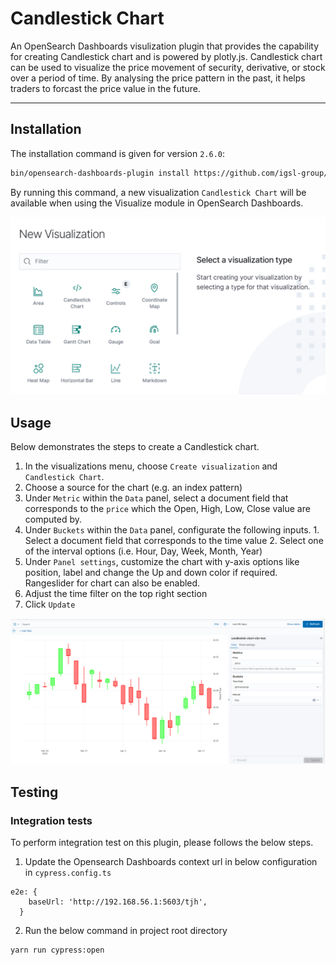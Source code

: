 # Candlestick Chart

An OpenSearch Dashboards visulization plugin that provides the capability for creating Candlestick chart and is powered by plotly.js. Candlestick chart can be used to visualize the price movement of security, derivative, or stock over a period of time. By analysing the price pattern in the past, it helps traders to forcast the price value in the future.

---

## Installation

The installation command is given for version `2.6.0`:

```sh
bin/opensearch-dashboards-plugin install https://github.com/igsl-group/osd_candlestick_vis/releases/download/2.6.0/candlestick_vis-2.6.0.zip
```

By running this command, a new visualization `Candlestick Chart` will be available when using the Visualize module in OpenSearch Dashboards.

![Candlestick Chart visualisation](./images/visualize_candlestick.png)

## Usage

Below demonstrates the steps to create a Candlestick chart.
  1. In the visualizations menu, choose `Create visualization` and `Candlestick Chart`.
  2. Choose a source for the chart (e.g. an index pattern)
  3. Under `Metric` within the `Data` panel, select a document field that corresponds to the `price` which the Open, High, Low, Close value are computed by.
  4. Under `Buckets` within the `Data` panel, configurate the following inputs.
    1. Select a document field that corresponds to the time value 
    2. Select one of the interval options (i.e. Hour, Day, Week, Month, Year)
  5. Under `Panel settings`, customize the chart with y-axis options like position, label and change the Up and down color if required. Rangeslider for chart can also be enabled.
  6. Adjust the time filter on the top right section 
  7. Click `Update`

![Candlestick Chart sample](./images/candlestick_sample.png)

## Testing

### Integration tests

To perform integration test on this plugin, please follows the below steps.

1. Update the Opensearch Dashboards context url in below configuration in `cypress.config.ts`
```
e2e: {
    baseUrl: 'http://192.168.56.1:5603/tjh',
  }
```

2. Run the below command in project root directory
```
yarn run cypress:open
```